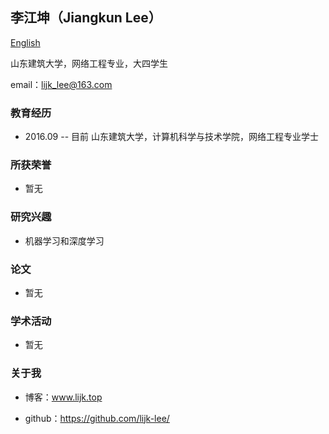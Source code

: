 ## 李江坤（Jiangkun Lee）

[English](/resume_us.md)

山东建筑大学，网络工程专业，大四学生

email：lijk_lee@163.com

### 教育经历

- 2016.09 -- 目前  山东建筑大学，计算机科学与技术学院，网络工程专业学士

### 所获荣誉

- 暂无

### 研究兴趣

- 机器学习和深度学习

### 论文

- 暂无

### 学术活动

- 暂无

### 关于我

- 博客：www.lijk.top

- github：https://github.com/lijk-lee/